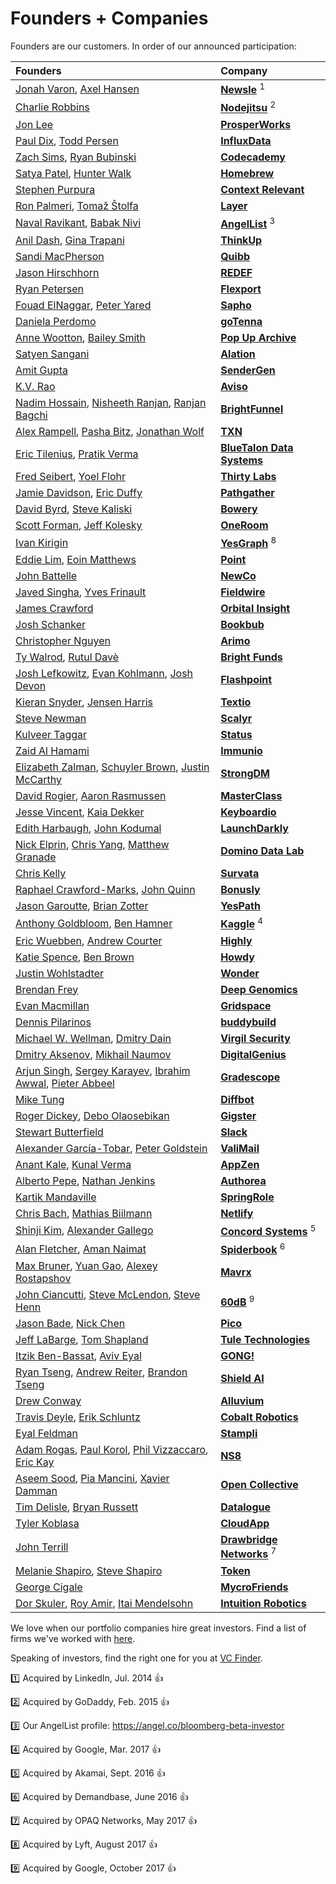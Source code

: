 Founders + Companies
========

Founders are our customers. In order of our announced participation:


|Founders | Company |
|:--------|:----------|
| [Jonah Varon](https://www.linkedin.com/in/jonahvaron), [Axel Hansen](https://www.linkedin.com/pub/axel-hansen/25/aa/7ab)  | **[Newsle](https://newsle.com/)** <sup>1</sup> |
| [Charlie Robbins](https://twitter.com/indexzero) | **[Nodejitsu](https://www.nodejitsu.com/)** <sup>2</sup> |
| [Jon Lee](https://www.linkedin.com/in/jonlee168) | **[ProsperWorks](https://www.prosperworks.com/)** |
| [Paul Dix](https://twitter.com/pauldix), [Todd Persen](https://www.linkedin.com/in/toddpersen) | **[InfluxData](http://influxdata.com/)** |
| [Zach Sims](https://twitter.com/zsims), [Ryan Bubinski](https://www.linkedin.com/in/ryanbubinski) | **[Codecademy](http://www.codecademy.com/)** | 
| [Satya Patel](https://twitter.com/satyap), [Hunter Walk](https://twitter.com/hunterwalk) | **[Homebrew](http://homebrew.co/)** | 
| [Stephen Purpura](https://www.linkedin.com/in/spurpura) | **[Context Relevant](http://www.contextrelevant.com/)** |
| [Ron Palmeri](https://twitter.com/RonP), [Tomaž Štolfa](https://twitter.com/tomazstolfa) | **[Layer](https://layer.com/)** | 
| [Naval Ravikant](https://twitter.com/naval), [Babak Nivi](https://www.linkedin.com/in/bnivi) | **[AngelList](https://angel.co/)** <sup>3</sup>| 
| [Anil Dash](http://dashes.com/anil/), [Gina Trapani](https://twitter.com/ginatrapani) | **[ThinkUp](https://www.thinkup.com/)** | 
| [Sandi MacPherson](http://quibb.com/sandimacpherson) | **[Quibb](http://quibb.com/)** | 
| [Jason Hirschhorn](https://twitter.com/JasonHirschhorn) | **[REDEF](http://www.mediaredefined.com/)** | 
| [Ryan Petersen](https://twitter.com/typesfast) | **[Flexport](https://www.flexport.com/)** | 
| [Fouad ElNaggar](https://twitter.com/ThufirHawat), [Peter Yared](https://twitter.com/peteryared) | **[Sapho](http://www.sapho.com/)** | 
| [Daniela Perdomo](https://twitter.com/danielaperdomo) | **[goTenna](http://gotenna.com/)** |
| [Anne Wootton](https://twitter.com/annewootton), [Bailey Smith](https://www.linkedin.com/in/baileyrsmith) | **[Pop Up Archive](https://www.popuparchive.com/)** |
| [Satyen Sangani](https://www.linkedin.com/in/ssangani) | **[Alation](http://alation.com/)** |
| [Amit Gupta](https://www.linkedin.com/in/amitngupta) | **[SenderGen](http://www.sendergen.com/)** |
| [K.V. Rao](https://www.linkedin.com/pub/k-v-rao/0/48/517) | **[Aviso](http://www.aviso.com/)** |
| [Nadim Hossain](https://www.linkedin.com/in/nadimhossain), [Nisheeth Ranjan](https://www.linkedin.com/in/nranjan), [Ranjan Bagchi](https://www.linkedin.com/in/rbagchi) | **[BrightFunnel](http://www.brightfunnel.com/)** |
| [Alex Rampell](https://twitter.com/arampell), [Pasha Bitz](https://twitter.com/pashabitz), [Jonathan Wolf](https://www.linkedin.com/in/jwolf) | **[TXN](http://txn.com/)** |
| [Eric Tilenius](https://www.linkedin.com/in/tilenius), [Pratik Verma](https://www.linkedin.com/in/pratikrverma) | **[BlueTalon Data Systems](http://bluetalon.com/)** |
| [Fred Seibert](https://twitter.com/fredseibert), [Yoel Flohr](https://uk.linkedin.com/in/flohr) | **[Thirty Labs](http://thirtylabs.com/)** |
| [Jamie Davidson](https://www.linkedin.com/pub/jamie-davidson/32/451/85a), [Eric Duffy](https://www.linkedin.com/pub/eric-duffy/29/326/101) | **[Pathgather](http://www.pathgather.com/)** |
| [David Byrd](https://www.linkedin.com/in/davidmbyrd), [Steve Kaliski](https://www.linkedin.com/pub/steve-kaliski/10/a77/79) | **[Bowery](http://bowery.io/)** |
| [Scott Forman](https://www.linkedin.com/in/scottforman), [Jeff Kolesky](https://www.linkedin.com/in/jeffkolesky) | **[OneRoom](http://www.joinoneroom.com/)** |
| [Ivan Kirigin](https://www.linkedin.com/in/kirigin) | **[YesGraph](https://www.yesgraph.com/)** <sup>8</sup> |
| [Eddie Lim](https://www.linkedin.com/in/eddiedotlim), [Eoin Matthews](https://www.linkedin.com/pub/eoin-matthews/0/517/287) | **[Point](https://point.com/)** |
| [John Battelle](https://twitter.com/johnbattelle) | **[NewCo](http://newco.co/)** |
| [Javed Singha](https://www.linkedin.com/pub/javed-singha/5/826/1a7), [Yves Frinault](https://www.linkedin.com/in/yvesfrinault) | **[Fieldwire](http://www.fieldwire.com/)** |
| [James Crawford](https://www.linkedin.com/in/jmcrawfordjr) | **[Orbital Insight](http://orbitalinsight.com/)** |
| [Josh Schanker](https://www.linkedin.com/in/joshschanker) | **[Bookbub](https://www.bookbub.com/home/)** |
| [Christopher Nguyen](https://twitter.com/pentagoniac) | **[Arimo](http://arimo.com/)** |
| [Ty Walrod](https://twitter.com/tywalrod), [Rutul Davè](https://twitter.com/letsfixtheworld) | **[Bright Funds](https://www.brightfunds.org/)** |
| [Josh Lefkowitz](http://www.flashpoint-intel.com/about-us/leadership/), [Evan Kohlmann](https://twitter.com/IntelTweet), [Josh Devon](http://www.flashpoint-intel.com/about-us/leadership/) | **[Flashpoint](http://www.flashpoint-intel.com/)** |
| [Kieran Snyder](https://twitter.com/kieransnyder), [Jensen Harris](https://www.linkedin.com/in/jensenharris) |  **[Textio](https://textio.com/)** |
| [Steve Newman](https://www.linkedin.com/pub/steve-newman/31/a35/1a2) | **[Scalyr](https://www.scalyr.com/)** |
| [Kulveer Taggar](https://twitter.com/kul) | **[Status](http://trystatus.com/)** |
| [Zaid Al Hamami](https://www.linkedin.com/pub/zaid-al-hamami/2/83/211) | **[Immunio](http://immun.io/)** |
| [Elizabeth Zalman](https://www.linkedin.com/in/elizabethzalman), [Schuyler Brown](https://www.linkedin.com/in/brownschuyler), [Justin McCarthy](https://www.linkedin.com/in/justinmccarthy) | **[StrongDM](http://www.strongdm.com/)** |
| [David Rogier](https://www.linkedin.com/in/drogier), [Aaron Rasmussen](http://aaronrasmussen.com/) | **[MasterClass](http://masterclass.com/)** | 
| [Jesse Vincent](https://twitter.com/obra), [Kaia Dekker](https://twitter.com/quince) | **[Keyboardio](http://keyboard.io/)** |
| [Edith Harbaugh](https://www.linkedin.com/in/edithharbaugh), [John Kodumal](https://www.linkedin.com/in/jkodumal) | **[LaunchDarkly](http://launchdarkly.com/)** |
| [Nick Elprin](https://www.linkedin.com/pub/nick-elprin/38/a0/b3), [Chris Yang](https://www.linkedin.com/pub/christopher-yang/58/9a6/a62), [Matthew Granade](https://www.linkedin.com/pub/matthew-granade/0/188/837) | **[Domino Data Lab](https://www.dominodatalab.com/)** |
| [Chris Kelly](https://www.linkedin.com/in/christopherkelly) | **[Survata](https://www.survata.com/)** |
| [Raphael Crawford-Marks](https://twitter.com/raphaelcm), [John Quinn](https://www.linkedin.com/in/johndquinn) | **[Bonusly](https://bonus.ly/)** |
| [Jason Garoutte](https://www.linkedin.com/in/garoutte), [Brian Zotter](https://www.linkedin.com/in/zotterb) | **[YesPath](http://yespath.com)** |
| [Anthony Goldbloom](https://www.linkedin.com/in/anthonygoldbloom), [Ben Hamner](https://www.kaggle.com/benhamner) | **[Kaggle](https://www.kaggle.com/)** <sup>4</sup> |
| [Eric Wuebben](https://twitter.com/wuebben), [Andrew Courter](https://twitter.com/covrter) | **[Highly](https://www.highly.co)** |
| [Katie Spence](https://twitter.com/spenceke), [Ben Brown](https://twitter.com/benbrown) | **[Howdy](http://howdy.ai/)** |
| [Justin Wohlstadter](https://twitter.com/justpw)| **[Wonder](https://askwonder.com/)** |
| [Brendan Frey](https://en.wikipedia.org/wiki/Brendan_Frey)| **[Deep Genomics](http://www.deepgenomics.com/)** |
| [Evan Macmillan](https://twitter.com/djmrevan) | **[Gridspace](https://www.gridspace.com)** |
| [Dennis Pilarinos](https://twitter.com/dennispilarinos) | **[buddybuild](https://www.buddybuild.com/)** |
| [Michael W. Wellman](https://www.linkedin.com/in/mwellman), [Dmitry Dain](https://www.linkedin.com/in/dmitrydain)| **[Virgil Security](http://www.virgilsecurity.com/)** |
| [Dmitry Aksenov](https://uk.linkedin.com/in/dmitryaksenov), [Mikhail Naumov](https://www.linkedin.com/in/mikhailnaumov)| **[DigitalGenius](http://www.digitalgenius.com/)** |
| [Arjun Singh](https://www.linkedin.com/in/arjun-singh-629216105), [Sergey Karayev](https://www.linkedin.com/in/sergeykarayev), [Ibrahim Awwal](https://www.linkedin.com/in/ibrahim-awwal-28b43a3a), [Pieter Abbeel](https://www.linkedin.com/in/pieter-abbeel-34a10a3)| **[Gradescope](https://gradescope.com/)** |
| [Mike Tung](https://www.linkedin.com/in/miketung) | **[Diffbot](http://www.diffbot.com/)** |
| [Roger Dickey](https://www.linkedin.com/in/rogerdickey), [Debo Olaosebikan](https://www.linkedin.com/in/dolaoseb) | **[Gigster](https://gigster.com/)** |
| [Stewart Butterfield](https://twitter.com/stewart) | **[Slack](https://slack.com/)** |
| [Alexander García-Tobar](https://www.linkedin.com/in/alexgarciatobar), [Peter Goldstein](https://www.linkedin.com/in/petergoldstein) | **[ValiMail](http://www.valimail.com/)** |
| [Anant Kale](https://www.linkedin.com/in/anantkale), [Kunal Verma](https://www.linkedin.com/in/kunalv) | **[AppZen](http://www.appzen.com/)** |
| [Alberto Pepe](https://www.linkedin.com/in/albertopepe), [Nathan Jenkins](https://twitter.com/nathanjenkins12) | **[Authorea](https://www.authorea.com)** |
| [Kartik Mandaville](https://www.linkedin.com/in/kar2905)  | **[SpringRole](https://springrole.com)** |
| [Chris Bach](https://twitter.com/chr_bach), [Mathias Biilmann](http://mathias-biilmann.net/about) | **[Netlify](https://www.netlify.com/)** |
| [Shinji Kim](https://www.linkedin.com/in/shinjikim), [Alexander Gallego](https://www.linkedin.com/in/alexandergallego)  | **[Concord Systems](http://concord.io/)** <sup>5</sup> |
| [Alan Fletcher](https://www.linkedin.com/in/alan-fletcher-6161241), [Aman Naimat](https://www.linkedin.com/in/amannaimat)  | **[Spiderbook](http://spiderbook.com/)** <sup>6</sup> |
| [Max Bruner](https://www.linkedin.com/in/maxbruner), [Yuan Gao](https://www.linkedin.com/in/yuan-gao-30027060), [Alexey Rostapshov](https://www.linkedin.com/in/arostaps)  | **[Mavrx](https://www.mavrx.co/)**
| [John Ciancutti](https://twitter.com/johnciancutti), [Steve McLendon](https://twitter.com/stevemclendon), [Steve Henn](https://twitter.com/HennsEggs) | **[60dB](https://60db.co/)** <sup>9</sup> |
| [Jason Bade](https://www.linkedin.com/in/jasonbade), [Nick Chen](https://www.linkedin.com/in/nicholasychen)  | **[Pico](https://hellopico.io/)** |
| [Jeff LaBarge](https://www.linkedin.com/in/jefflabarge), [Tom Shapland](https://www.linkedin.com/in/tom-shapland-b4494212)  | **[Tule Technologies](https://www.tuletechnologies.com/)** |
| [Itzik Ben-Bassat](https://twitter.com/ibenbassat), [Aviv Eyal](https://twitter.com/avive)  | **[GONG!](https://gongsters.com/)** |
| [Ryan Tseng](https://www.linkedin.com/in/ryantseng), [Andrew Reiter](https://www.linkedin.com/in/andrewreiter), [Brandon Tseng](https://www.linkedin.com/in/brandontseng)  | **[Shield AI](http://shield.ai/)**
| [Drew Conway](https://www.linkedin.com/in/drew-conway-13b5b013) | **[Alluvium](http://www.alluvium.io)**
| [Travis Deyle](http://www.travisdeyle.com/), [Erik Schluntz](http://www.erikschluntz.com/portfolio/)| **[Cobalt Robotics](http://www.cobaltrobotics.com/)**
| [Eyal Feldman](https://www.linkedin.com/in/feldmaneyal) | **[Stampli](https://www.stampli.com)**
| [Adam Rogas](https://www.linkedin.com/in/adamrogas/), [Paul Korol](https://www.linkedin.com/in/paulkorol/), [Phil Vizzaccaro](https://www.linkedin.com/in/phil-vizzaccaro-5694b28/), [Eric Kay](https://www.linkedin.com/in/erickaylaw/)| **[NS8](https://www.ns8.com/)** |
| [Aseem Sood](https://www.linkedin.com/in/aseems/), [Pia Mancini](https://twitter.com/piamancini), [Xavier Damman](https://twitter.com/xdamman) | **[Open Collective](https://opencollective.com/)** |
| [Tim Delisle](https://www.linkedin.com/in/tim-delisle-61357263/), [Bryan Russett](https://www.linkedin.com/in/bryanrussett/) | **[Datalogue](https://www.datalogue.io/)** |
| [Tyler Koblasa](https://www.linkedin.com/in/tylerkoblasa/)| **[CloudApp](https://my.cl.ly/register)** |
| [John Terrill](https://www.linkedin.com/in/johnterrill)  | **[Drawbridge Networks](https://drawbridgenetworks.com/)** <sup>7</sup> |
| [Melanie Shapiro](https://www.linkedin.com/in/melshapiro), [Steve Shapiro](https://www.linkedin.com/in/shapirosteve/)| **[Token](https://tokenize.com/)** |
| [George Cigale](https://www.linkedin.com/in/gcigale)| **[MycroFriends](https://www.mycrofriends.com/)** |
| [Dor Skuler](https://www.linkedin.com/in/dorskuler/), [Roy Amir](https://www.linkedin.com/in/roy-amir-297b18/), [Itai Mendelsohn](https://www.linkedin.com/in/itai-mendelsohn-69347a1/?ppe=1)| **[Intuition Robotics](http://www.intuitionrobotics.com)** |  


We love when our portfolio companies hire great investors. Find a list of firms we've worked with [here](https://www.crunchbase.com/organization/bloomberg-beta/insights/co-investors).

Speaking of investors, find the right one for you at [VC Finder](https://tiny.cc/vcfinder).

:one: Acquired by LinkedIn, Jul. 2014 :thumbsup:

:two: Acquired by GoDaddy, Feb. 2015 :thumbsup:

:three: Our AngelList profile: https://angel.co/bloomberg-beta-investor

:four: Acquired by Google, Mar. 2017 :thumbsup:

:five: Acquired by Akamai, Sept. 2016 :thumbsup:

:six: Acquired by Demandbase, June 2016 :thumbsup:

:seven: Acquired by OPAQ Networks, May 2017 :thumbsup:

:eight: Acquired by Lyft, August 2017 :thumbsup:

:nine: Acquired by Google, October 2017 :thumbsup:
